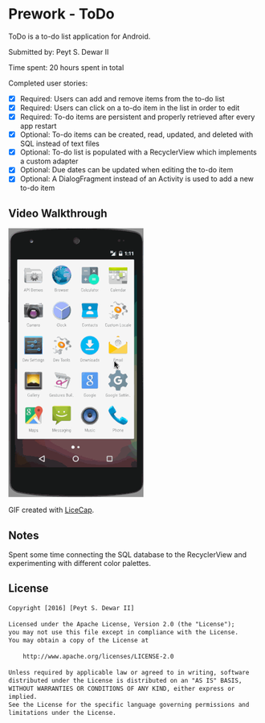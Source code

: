 # Prework - ToDo

ToDo is a to-do list application for Android.

Submitted by: Peyt S. Dewar II

Time spent: 20 hours spent in total

Completed user stories:

 * [x] Required: Users can add and remove items from the to-do list
 * [x] Required: Users can click on a to-do item in the list in order to edit
 * [x] Required: To-do items are persistent and properly retrieved after every app restart
 * [x] Optional: To-do items can be created, read, updated, and deleted with SQL instead of text files
 * [x] Optional: To-do list is populated with a RecyclerView which implements a custom adapter
 * [x] Optional: Due dates can be updated when editing the to-do item
 * [x] Optional: A DialogFragment instead of an Activity is used to add a new to-do item 

## Video Walkthrough 

![Video Walkthrough](preworkDemo.gif)

GIF created with [LiceCap](http://www.cockos.com/licecap/).
## Notes

Spent some time connecting the SQL database to the RecyclerView and experimenting with different color palettes.

## License

    Copyright [2016] [Peyt S. Dewar II]

    Licensed under the Apache License, Version 2.0 (the "License");
    you may not use this file except in compliance with the License.
    You may obtain a copy of the License at

        http://www.apache.org/licenses/LICENSE-2.0

    Unless required by applicable law or agreed to in writing, software
    distributed under the License is distributed on an "AS IS" BASIS,
    WITHOUT WARRANTIES OR CONDITIONS OF ANY KIND, either express or implied.
    See the License for the specific language governing permissions and
    limitations under the License.
